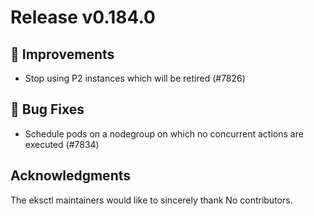 # Release v0.184.0

## 🎯 Improvements

- Stop using P2 instances which will be retired (#7826)

## 🐛 Bug Fixes

- Schedule pods on a nodegroup on which no concurrent actions are executed (#7834)

## Acknowledgments

The eksctl maintainers would like to sincerely thank No contributors.

